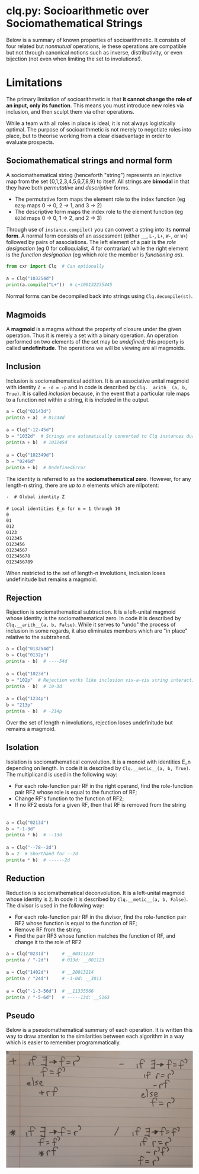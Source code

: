 # clq.py: Socioarithmetic over Sociomathematical Strings

Below is a summary of known properties of socioarithmetic. It consists of four related but *nonmutual* operations, ie these operations are compatible but not through canonical notions such as inverse, distributivity, or even bijection (not even when limiting the set to involutions!).

# Limitations

The primary limitation of socioarithmetic is that **it cannot change the role of an input, only its function**. This means you must introduce new roles via inclusion, and then sculpt them via other operations.

While a team with all roles in place is ideal, it is not always logistically optimal. The purpose of socioarithmetic is not merely to negotiate roles into place, but to theorise working from a clear disadvantage in order to evaluate prospects.

## Sociomathematical strings and normal form <a name="normal"></a>

A sociomathematical string (henceforth "string") represents an injective map from the set {0,1,2,3,4,5,6,7,8,9} to itself. All strings are **bimodal** in that they have both *permutative* and *descriptive* forms.

* The permutative form maps the element role to the index function (eg `023p` maps 0 -> 0, 2 -> 1, and 3 -> 2)
* The descriptive form maps the index role to the element function (eg `023d` maps 0 -> 0, 1 -> 2, and 2 -> 3)

Through use of `instance.compile()` you can convert a string into its **normal form**. A normal form consists of an assessment (either `__`, `L-`, `L+`, `W-`, or `W+`) followed by pairs of associations. The left element of a pair is the *role designation* (eg 0 for colloquialist, 4 for contrarian) while the right element is the *function designation* (eg which role the member is *functioning as*).

```python
from cxr import Clq  # Can optionally

a = Clq("103254d")
print(a.compile("L+"))  # L+100132235445
```

Normal forms can be decompiled back into strings using `Clq.decompile(st)`.

## Magmoids

A **magmoid** is a magma without the property of closure under the given operation. Thus it is merely a set with a binary operation. An operation performed on two elements of the set may be *undefined*; this property is called **undefinitude**. The operations we will be viewing are all magmoids.

## Inclusion <a name="inclusion"></a>

Inclusion is sociomathematical addition. It is an associative unital magmoid with identity `Z = -d = -p` and in code is described by `Clq.__arith__(a, b, True)`. It is called *inclusion* because, in the event that a particular role maps to a function not within a string, it is *included* in the output.

```python
a = Clq("02143d")
print(a + a)  # 01234d

a = Clq("-12-45d")
b = "1032d"  # Strings are automatically converted to Clq instances during inclusion
print(a + b)  # 103245d

a = Clq("102349d")
b = "0246d"
print(a + b)  # UndefinedError
```

The identity is referred to as the **sociomathematical zero**. However, for any length-n string, there are *up to n* elements which are nilpotent:

```
-  # Global identity Z

# Local identities E_n for n = 1 through 10
0
01
012
0123
012345
0123456
01234567
012345678
0123456789
```

When restricted to the set of length-n involutions, inclusion loses undefinitude but remains a magmoid.

## Rejection <a name="rejection"></a>

Rejection is sociomathematical subtraction. It is a left-unital magmoid whose identity is the sociomathematical zero. In code it is described by `Clq.__arith__(a, b, False)`. While it serves to "undo" the process of inclusion in some regards, it also eliminates members which are "in place" relative to the subtrahend.

```python
a = Clq("013254d")
b = Clq("0132p")
print(a - b)  # ----54d

a = Clq("1023d")
b = "102p"  # Rejection works like inclusion vis-a-vis string interactions
print(a - b)  # 10-3d

a = Clq("1234p")
b = "213p"
print(a - b)  # -214p
```

Over the set of length-n involutions, rejection loses undefinitude but remains a magmoid.

## Isolation <a name="isolation"></a>

Isolation is sociomathematical convolution. It is a monoid with identities E_n depending on length. In code it is described by `Clq.__metic__(a, b, True)`. The multiplicand is used in the following way:

* For each role-function pair RF in the right operand, find the role-function pair RF2 whose role is equal to the function of RF;
* Change RF's function to the function of RF2;
* If no RF2 exists for a given RF, then that RF is removed from the string

```python

a = Clq("0213d")
b = "-1-3d"
print(a * b)  # --13d

a = Clq("--78--2d")
b = 2  # Shorthand for --2d
print(a * b)  # ------2d
```

## Reduction <a name="reduction"></a>

Reduction is sociomathematical deconvolution. It is a left-unital magmoid whose identity is `Z`. In code it is described by `Clq.__metic__(a, b, False)`. The divisor is used in the following way:

* For each role-function pair RF in the divisor, find the role-function pair RF2 whose function is equal to the function of RF;
* Remove RF from the string;
* Find the pair RF3 whose function matches the function of RF, and change it to the role of RF2

```python
a = Clq("0231d")     # __00311223
print(a / "-2d")     # 013d: __001123

a = Clq("1402d")     # __20013214
print(a / "24d")     # -1-0d: __3011

a = Clq("-1-3-56d")  # __11335566
print(a / "-5-6d")   # -----13d: __5163
```

## Pseudo

Below is a pseudomathematical summary of each operation. It is written this way to draw attention to the similarities between each algorithm in a way which is easier to remember programmatically.

![Pseudomath describing socioarithmetic](./pseudomath.jpg)
